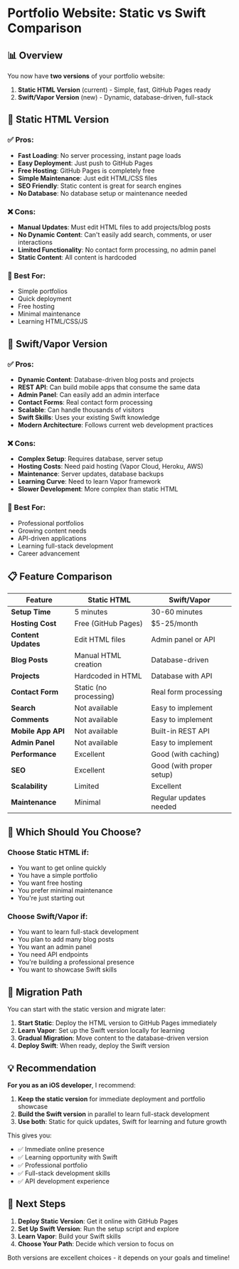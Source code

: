 # Portfolio Website: Static vs Swift Comparison

## 📊 Overview

You now have **two versions** of your portfolio website:

1. **Static HTML Version** (current) - Simple, fast, GitHub Pages ready
2. **Swift/Vapor Version** (new) - Dynamic, database-driven, full-stack

## 🔄 Static HTML Version

### ✅ Pros:
- **Fast Loading**: No server processing, instant page loads
- **Easy Deployment**: Just push to GitHub Pages
- **Free Hosting**: GitHub Pages is completely free
- **Simple Maintenance**: Just edit HTML/CSS files
- **SEO Friendly**: Static content is great for search engines
- **No Database**: No database setup or maintenance needed

### ❌ Cons:
- **Manual Updates**: Must edit HTML files to add projects/blog posts
- **No Dynamic Content**: Can't easily add search, comments, or user interactions
- **Limited Functionality**: No contact form processing, no admin panel
- **Static Content**: All content is hardcoded

### 🎯 Best For:
- Simple portfolios
- Quick deployment
- Free hosting
- Minimal maintenance
- Learning HTML/CSS/JS

## 🚀 Swift/Vapor Version

### ✅ Pros:
- **Dynamic Content**: Database-driven blog posts and projects
- **REST API**: Can build mobile apps that consume the same data
- **Admin Panel**: Can easily add an admin interface
- **Contact Forms**: Real contact form processing
- **Scalable**: Can handle thousands of visitors
- **Swift Skills**: Uses your existing Swift knowledge
- **Modern Architecture**: Follows current web development practices

### ❌ Cons:
- **Complex Setup**: Requires database, server setup
- **Hosting Costs**: Need paid hosting (Vapor Cloud, Heroku, AWS)
- **Maintenance**: Server updates, database backups
- **Learning Curve**: Need to learn Vapor framework
- **Slower Development**: More complex than static HTML

### 🎯 Best For:
- Professional portfolios
- Growing content needs
- API-driven applications
- Learning full-stack development
- Career advancement

## 📋 Feature Comparison

| Feature | Static HTML | Swift/Vapor |
|---------|-------------|-------------|
| **Setup Time** | 5 minutes | 30-60 minutes |
| **Hosting Cost** | Free (GitHub Pages) | $5-25/month |
| **Content Updates** | Edit HTML files | Admin panel or API |
| **Blog Posts** | Manual HTML creation | Database-driven |
| **Projects** | Hardcoded in HTML | Database with API |
| **Contact Form** | Static (no processing) | Real form processing |
| **Search** | Not available | Easy to implement |
| **Comments** | Not available | Easy to implement |
| **Mobile App API** | Not available | Built-in REST API |
| **Admin Panel** | Not available | Easy to implement |
| **Performance** | Excellent | Good (with caching) |
| **SEO** | Excellent | Good (with proper setup) |
| **Scalability** | Limited | Excellent |
| **Maintenance** | Minimal | Regular updates needed |

## 🤔 Which Should You Choose?

### Choose **Static HTML** if:
- You want to get online quickly
- You have a simple portfolio
- You want free hosting
- You prefer minimal maintenance
- You're just starting out

### Choose **Swift/Vapor** if:
- You want to learn full-stack development
- You plan to add many blog posts
- You want an admin panel
- You need API endpoints
- You're building a professional presence
- You want to showcase Swift skills

## 🚀 Migration Path

You can start with the static version and migrate later:

1. **Start Static**: Deploy the HTML version to GitHub Pages immediately
2. **Learn Vapor**: Set up the Swift version locally for learning
3. **Gradual Migration**: Move content to the database-driven version
4. **Deploy Swift**: When ready, deploy the Swift version

## 💡 Recommendation

**For you as an iOS developer**, I recommend:

1. **Keep the static version** for immediate deployment and portfolio showcase
2. **Build the Swift version** in parallel to learn full-stack development
3. **Use both**: Static for quick updates, Swift for learning and future growth

This gives you:
- ✅ Immediate online presence
- ✅ Learning opportunity with Swift
- ✅ Professional portfolio
- ✅ Full-stack development skills
- ✅ API development experience

## 🎯 Next Steps

1. **Deploy Static Version**: Get it online with GitHub Pages
2. **Set Up Swift Version**: Run the setup script and explore
3. **Learn Vapor**: Build your Swift skills
4. **Choose Your Path**: Decide which version to focus on

Both versions are excellent choices - it depends on your goals and timeline!
